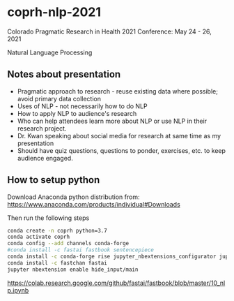 # coprh-nlp-2021
Colorado Pragmatic Research in Health 2021 Conference: May 24 - 26, 2021

Natural Language Processing

## Notes about presentation

* Pragmatic approach to research - reuse existing data where possible; avoid primary data collection
* Uses of NLP - not necessarily how to do NLP
* How to apply NLP to audience's research
* Who can help attendees learn more about NLP or use NLP in their research project.
* Dr. Kwan speaking about social media for research at same time as my presentation
* Should have quiz questions, questions to ponder, exercises, etc. to keep audience engaged.
## How to setup python

Download Anaconda python distribution from: https://www.anaconda.com/products/individual#Downloads

Then run the following steps

```bash
conda create -n coprh python=3.7
conda activate coprh
conda config --add channels conda-forge
#conda install -c fastai fastbook sentencepiece
conda install -c conda-forge rise jupyter_nbextensions_configurator jupytext jupyterlab
conda install -c fastchan fastai
jupyter nbextension enable hide_input/main
```

https://colab.research.google.com/github/fastai/fastbook/blob/master/10_nlp.ipynb


